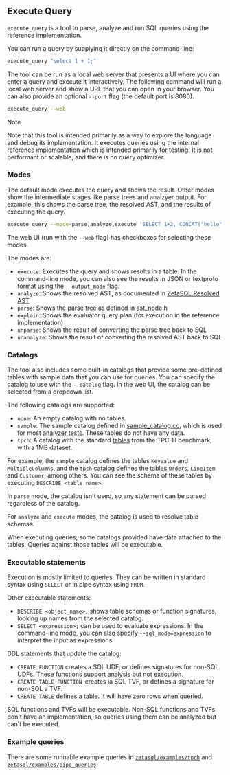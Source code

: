 ## Execute Query

`execute_query` is a tool to parse, analyze and run SQL queries using the
reference implementation.

You can run a query by supplying it directly on the command-line:

```sh
execute_query "select 1 + 1;"
```

The tool can be run as a local web server that presents a UI where you can enter
a query and execute it interactively. The following command will run a local web
server and show a URL that you can open in your browser. You can also provide an
optional `--port` flag (the default port is 8080).

```sh
execute_query --web
```

> [!NOTE]
> Note that this tool is intended primarily as a way to explore the language and
> debug its implementation. It executes queries using the internal reference
> implementation which is intended primarily for testing. It is not performant
> or scalable, and there is no query optimizer.

### Modes

The default mode executes the query and shows the result. Other modes
show the intermediate stages like parse trees and analzyer output.
For example, this shows the
parse tree, the resolved AST, and the results of executing the query.

```sh
execute_query --mode=parse,analyze,execute 'SELECT 1+2, CONCAT("hello", " world");'
```

The web UI (run with the `--web` flag) has checkboxes for selecting these modes.

The modes are:

* `execute`: Executes the query and shows results in a table. In the
  command-line mode, you can also see the results in JSON or textproto format
  using the `--output_mode` flag.
* `analyze`: Shows the resolved AST, as documented in [ZetaSQL Resolved
  AST](https://github.com/google/zetasql/blob/master/docs/resolved_ast.md)
* `parse`: Shows the parse tree as defined in
  [ast_node.h](https://github.com/google/zetasql/blob/master/zetasql/parser/ast_node.h)
* `explain`: Shows the evaluator query plan (for execution in the reference
  implementation)
* `unparse`: Shows the result of converting the parse tree back to SQL
* `unanalyze`: Shows the result of converting the resolved AST back to SQL

### Catalogs

The tool also includes some built-in catalogs that provide some pre-defined
tables with sample data that you can use for queries. You can specify the
catalog to use with the `--catalog` flag. In the web UI, the
catalog can be selected from a dropdown list.

The following catalogs are supported:

* `none`: An empty catalog with no tables.
* `sample`: The sample catalog defined in
  [sample_catalog.cc](https://github.com/google/zetasql/blob/master/zetasql/testdata/sample_catalog.cc),
  which is used for most [analyzer tests](https://github.com/google/zetasql/tree/master/zetasql/analyzer/testdata).
  These tables do not have any data.
* `tpch`: A catalog with the standard 
  [tables](https://github.com/google/zetasql/tree/master/zetasql/examples/tpch/describe.txt)
  from the TPC-H benchmark, with a 1MB dataset.

For example, the `sample` catalog defines the tables `KeyValue` and
`MultipleColumns`, and the `tpch` catalog defines the tables `Orders`,
`LineItem` and `Customer`, among others. You can see the schema of these tables
by executing `DESCRIBE <table name>`.

In `parse` mode, the catalog isn't used, so any statement can be parsed
regardless of the catalog.

For `analyze` and `execute` modes, the catalog is used to resolve table schemas.

When executing queries, some catalogs provided have data attached to the
tables. Queries against those tables will be executable.

### Executable statements

Execution is mostly limited to queries. They can be written in standard syntax
using `SELECT` or in  pipe syntax using `FROM`.

Other executable statements:

* `DESCRIBE <object_name>;` shows table schemas or function signatures, looking
  up names from the selected catalog.
* `SELECT <expression>;` can be used to evaluate expressions. In the
  command-line mode, you can also specify `--sql_mode=expression` to interpret
  the input as expressions.

DDL statements that update the catalog:

* `CREATE FUNCTION` creates a SQL UDF, or defines signatures for non-SQL UDFs.
  These functions support analysis but not execution.
* `CREATE TABLE FUNCTION `creates ia SQL TVF, or defines a signature for non-SQL
  a TVF.
* `CREATE TABLE` defines a table.  It will have zero rows when queried.

SQL functions and TVFs will be executable.  Non-SQL functions and TVFs don't
have an implementation, so queries using them can be analyzed but can't be
executed.

### Example queries

There are some runnable example queries in
[`zetasql/examples/tpch`](zetasql/examples/tpch) and
[`zetasql/examples/pipe_queries`](zetasql/examples/pipe_queries).
